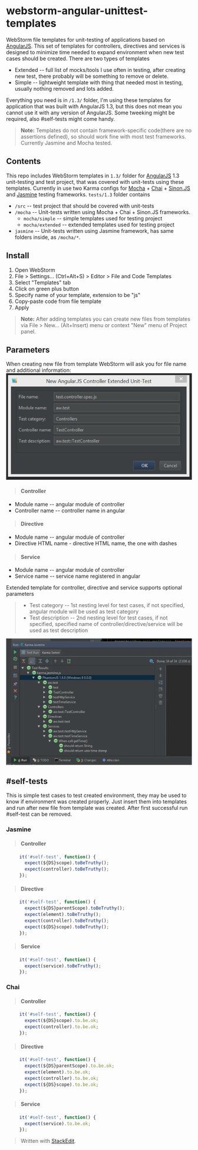 # webstorm-angular-unittest-templates
WebStorm file templates for unit-testing of applications based on [AngularJS](https://angularjs.org/). This set of templates for controllers, directives and services is designed to minimize time needed to expand environment when new test cases should be created. There are two types of templates

 - Extended -- full list of mocks/tools I use often in testing, after creating new test, there probably will be something to remove or delete.
 - Simple -- lightweight template with thing that needed most in testing, usually nothing removed and lots added.

Everything you need is in `/1.3/` folder, I'm using these templates for application that was built with AngularJS 1.3, but this does not mean you cannot use it with any version of AngularJS. Some tweeking might be required, also #self-tests might come handy.

> **Note:** Templates do not contain framework-specific code(there are no assertions defined), so should work fine with most test frameworks. Currently Jasmine and Mocha tested.

## Contents
This repo includes WebStorm templates in `1.3/` folder for [AngularJS](https://angularjs.org/) 1.3 unit-testing and test project, that was covered with unit-tests using these templates. Currently in use two Karma configs for [Mocha](http://mochajs.org/) + [Chai](http://chaijs.com/) + [Sinon.JS](http://sinonjs.org/) and [Jasmine](http://jasmine.github.io/) testing frameworks.
`tests/1.3` folder contains  

 - `/src` -- test project that should be covered with unit-tests
 - `/mocha` -- Unit-tests written using Mocha + Chai + Sinon.JS frameworks.
	 - `mocha/simple` -- simple templates used for testing project
	 - `mocha/extended` -- extended templates used for testing project
 - `jasmine` -- Unit-tests written using Jasmine framework, has same folders inside, as `/mocha/*`.

## Install
1. Open WebStorm
2. File > Settings... (Ctrl+Alt+S) > Editor > File and Code Templates
3. Select "Templates" tab
4. Click on green plus button
5. Specify name of your template, extension to be "js"
6. Copy-paste code from file template
7. Apply

> **Note:** After adding templates you can create new files from templates via File > New... (Alt+Insert) menu or context "New" menu of Project panel.

## Parameters
When creating new file from template WebStorm will ask you for file name and additional information:
![Use Controller Extended Unit-tests template](images/controller_extended.png)
>#### Controller
 - Module name -- angular module of controller
 - Controller name -- controller name in angular  

>#### Directive
 - Module name -- angular module of controller
 - Directive HTML name - directive HTML name, the one with dashes  

>#### Service
 - Module name -- angular module of controller
 - Service name -- service name registered in angular
 
Extended template for controller, directive and service supports optional parameters  

> - Test category -- 1st nesting level for test cases, if not specified, angular module will be used as test category
> - Test description -- 2nd nesting level for test cases, if not specified, specified name of controller/directive/service will be used as test description   

![Categories and Descriptions in WebStorm](images/test_categories.png)
 
## #self-tests
This is simple test cases to test created environment, they may be used to know if environment was created properly. Just insert them into templates and run after new file from template was created. After first successful run #self-test can be removed.
### Jasmine
>#### Controller
 ```javascript
      it('#self-test', function() {
        expect(${DS}scope).toBeTruthy();
        expect(controller).toBeTruthy();
      });
 ```
>#### Directive
 ```javascript
      it('#self-test', function() {
        expect(${DS}parentScope).toBeTruthy();
        expect(element).toBeTruthy();
        expect(controller).toBeTruthy();
        expect(${DS}scope).toBeTruthy();
      });
 ```
>#### Service
 ```javascript
      it('#self-test', function() {
        expect(service).toBeTruthy();
      });
 ```
 
### Chai
>#### Controller
 ```javascript
      it('#self-test', function() {
        expect(${DS}scope).to.be.ok;
        expect(controller).to.be.ok;
      });
 ```
>#### Directive
 ```javascript
      it('#self-test', function() {
        expect(${DS}parentScope).to.be.ok;
        expect(element).to.be.ok;
        expect(controller).to.be.ok;
        expect(${DS}scope).to.be.ok;
      });
 ```
>#### Service
 ```javascript
      it('#self-test', function() {
        expect(service).to.be.ok;
      });
 ```  

> Written with [StackEdit](https://stackedit.io/).